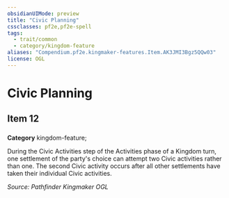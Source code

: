 ```yaml
---
obsidianUIMode: preview
title: "Civic Planning"
cssclasses: pf2e,pf2e-spell
tags:
  - trait/common
  - category/kingdom-feature
aliases: "Compendium.pf2e.kingmaker-features.Item.AK3JMI3Bgz5QQw03"
license: OGL
---
```

# Civic Planning
## Item 12
### 

**Category** kingdom-feature; 




During the Civic Activities step of the Activities phase of a Kingdom turn, one settlement of the party's choice can attempt two Civic activities rather than one. The second Civic activity occurs after all other settlements have taken their individual Civic activities.

*Source: Pathfinder Kingmaker*
*OGL*